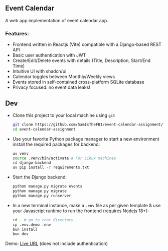 ## Event Calendar

A web app implementation of event calendar app.

### Features:
- Frontend written in Reactjs (Vite) compatible with a Django-based REST API
- Basic user authentication with JWT
- Create/Edit/Delete events with details (Title, Description, Start/End Time)
- Intuitive UI with shadcn/ui
- Calendar toggles between Monthly/Weekly views
- Events stored in self-contained cross-platform SQLite database
- Privacy focused: no event data leaks!

## Dev

- Clone this project to your local machine using `git`

  ```bash
  git clone https://github.com/SamIsTheFBI/event-calendar-assignment/
  cd event-calendar-assignment
  ```
- Use your favorite Python package manager to start a new environment install the required packages for backend:
  
  ```bash
  uv venv
  source .venv/bin/activate # For Linux machines
  cd django-backend
  uv pip install -r requirements.txt
  ```
- Start the Django backend:

  ```bash
  python manage.py migrate events
  python manage.py migrate
  python manage.py runserver
  ```
- In a new terminal instance, make a `.env` file as per given template & use your Javascript runtime to run the frontend (requires Nodejs 18+):

  ```bash
  cd - # go to root directory
  cp .env.demo .env
  bun install
  bun dev
  ```

Demo: [Live URL](https://event-calendar-assignment.vercel.app/) (does not include authentication)
